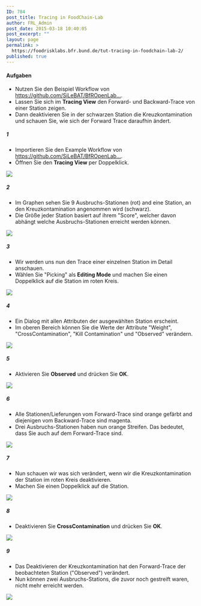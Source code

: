 ```yaml
---
ID: 784
post_title: Tracing in FoodChain-Lab
author: FRL_Admin
post_date: 2015-03-18 10:40:05
post_excerpt: ""
layout: page
permalink: >
  https://foodrisklabs.bfr.bund.de/tut-tracing-in-foodchain-lab-2/
published: true
---
```

<h4>Aufgaben</h4>
<ul>
 	<li>Nutzen Sie den Beispiel Workflow von <a href="https://github.com/SiLeBAT/BfROpenLabResources/raw/master/GitHubPages/workflows/FCL_Example.zip" target="_blank" rel="noopener noreferrer">https://github.com/SiLeBAT/BfROpenLab...</a>.</li>
 	<li>Lassen Sie sich im <b>Tracing View</b> den Forward- und Backward-Trace von einer Station zeigen.</li>
 	<li>Dann deaktivieren Sie in der schwarzen Station die Kreuzkontamination und schauen Sie, wie sich der Forward Trace daraufhin ändert.</li>
</ul>
<h5>1</h5>
<ul>
 	<li>Importieren Sie den Example Workflow von <a href="https://github.com/SiLeBAT/BfROpenLabResources/raw/master/GitHubPages/workflows/FCL_Example.zip" target="_blank" rel="noopener noreferrer">https://github.com/SiLeBAT/BfROpenLab...</a>.</li>
 	<li>Öffnen Sie den <b>Tracing View</b> per Doppelklick.</li>
</ul>
<a href="https://github.com/SiLeBAT/BfROpenLabResources/raw/master/GitHubPages/documents/foodchainlab_tracing/1.png"><img class="aligncenter size-full" src="https://github.com/SiLeBAT/BfROpenLabResources/raw/master/GitHubPages/documents/foodchainlab_tracing/1.png" /></a>
<h5>2</h5>
<ul>
 	<li>Im Graphen sehen Sie 9 Ausbruchs-Stationen (rot) and eine Station, an den Kreuzkontamination angenommen wird (schwarz).</li>
 	<li>Die Größe jeder Station basiert auf ihrem "Score", welcher davon abhängt welche Ausbruchs-Stationen erreicht werden können.</li>
</ul>
<a href="https://github.com/SiLeBAT/BfROpenLabResources/raw/master/GitHubPages/documents/foodchainlab_tracing/2.png"><img class="aligncenter size-full" src="https://github.com/SiLeBAT/BfROpenLabResources/raw/master/GitHubPages/documents/foodchainlab_tracing/2.png" /></a>
<h5>3</h5>
<ul>
 	<li>Wir werden uns nun den Trace einer einzelnen Station im Detail anschauen.</li>
 	<li>Wählen Sie "Picking" als <b>Editing Mode</b> und machen Sie einen Doppelklick auf die Station im roten Kreis.</li>
</ul>
<a href="https://github.com/SiLeBAT/BfROpenLabResources/raw/master/GitHubPages/documents/foodchainlab_tracing/3.png"><img class="aligncenter size-full" src="https://github.com/SiLeBAT/BfROpenLabResources/raw/master/GitHubPages/documents/foodchainlab_tracing/3.png" /></a>
<h5>4</h5>
<ul>
 	<li>Ein Dialog mit allen Attributen der ausgewählten Station erscheint.</li>
 	<li>Im oberen Bereich können Sie die Werte der Attribute "Weight", "CrossContamination", "Kill Contamination" und "Observed" verändern.</li>
</ul>
<a href="https://github.com/SiLeBAT/BfROpenLabResources/raw/master/GitHubPages/documents/foodchainlab_tracing/4.png"><img class="aligncenter size-full" src="https://github.com/SiLeBAT/BfROpenLabResources/raw/master/GitHubPages/documents/foodchainlab_tracing/4.png" /></a>
<h5>5</h5>
<ul>
 	<li>Aktivieren Sie <b>Observed</b> und drücken Sie <b>OK</b>.</li>
</ul>
<a href="https://github.com/SiLeBAT/BfROpenLabResources/raw/master/GitHubPages/documents/foodchainlab_tracing/5.png"><img class="aligncenter size-full" src="https://github.com/SiLeBAT/BfROpenLabResources/raw/master/GitHubPages/documents/foodchainlab_tracing/5.png" /></a>
<h5>6</h5>
<ul>
 	<li>Alle Stationen/Lieferungen vom Forward-Trace sind orange gefärbt and diejenigen vom Backward-Trace sind magenta.</li>
 	<li>Drei Ausbruchs-Stationen haben nun orange Streifen. Das bedeutet, dass Sie auch auf dem Forward-Trace sind.</li>
</ul>
<a href="https://github.com/SiLeBAT/BfROpenLabResources/raw/master/GitHubPages/documents/foodchainlab_tracing/6.png"><img class="aligncenter size-full" src="https://github.com/SiLeBAT/BfROpenLabResources/raw/master/GitHubPages/documents/foodchainlab_tracing/6.png" /></a>
<h5>7</h5>
<ul>
 	<li>Nun schauen wir was sich verändert, wenn wir die Kreuzkontamination der Station im roten Kreis deaktivieren.</li>
 	<li>Machen Sie einen Doppelklick auf die Station.</li>
</ul>
<a href="https://github.com/SiLeBAT/BfROpenLabResources/raw/master/GitHubPages/documents/foodchainlab_tracing/7.png"><img class="aligncenter size-full" src="https://github.com/SiLeBAT/BfROpenLabResources/raw/master/GitHubPages/documents/foodchainlab_tracing/7.png" /></a>
<h5>8</h5>
<ul>
 	<li>Deaktivieren Sie <b>CrossContamination</b> und drücken Sie <b>OK</b>.</li>
</ul>
<a href="https://github.com/SiLeBAT/BfROpenLabResources/raw/master/GitHubPages/documents/foodchainlab_tracing/8.png"><img class="aligncenter size-full" src="https://github.com/SiLeBAT/BfROpenLabResources/raw/master/GitHubPages/documents/foodchainlab_tracing/8.png" /></a>
<h5>9</h5>
<ul>
 	<li>Das Deaktivieren der Kreuzkontamination hat den Forward-Trace der beobachteten Station ("Observed") verändert.</li>
 	<li>Nun können zwei Ausbruchs-Stations, die zuvor noch gestreift waren, nicht mehr erreicht werden.</li>
</ul>
<a href="https://github.com/SiLeBAT/BfROpenLabResources/raw/master/GitHubPages/documents/foodchainlab_tracing/9.png"><img class="aligncenter size-full" src="https://github.com/SiLeBAT/BfROpenLabResources/raw/master/GitHubPages/documents/foodchainlab_tracing/9.png" /></a>